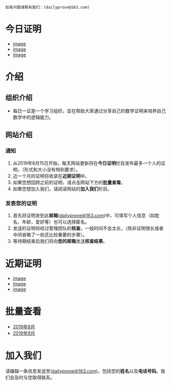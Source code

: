 ``
如有问题请联系我们：(dailyprove@163.com)
``
# 今日证明 
* [image](https://github.com/Jasonli08/dailyprove.github.io/blob/master/Proves1908/001.jpg)
* [image](https://github.com/Jasonli08/dailyprove.github.io/blob/master/Proves1908/002.jpg)
* [image](https://github.com/Jasonli08/dailyprove.github.io/blob/master/Proves1908/003.jpg)

# 介绍
## 组织介绍
- 每日一证是一个学习组织，旨在帮助大家通过分享自己的数学证明来培养自己数学中的逻辑能力。

## 网站介绍
### 通知
1. 从2019年8月15日开始，每天网站更新将在**今日证明**栏目发布最多一个人的证明，（形式和大小没有特别要求）。
1. 近一个月的证明将收录在**近期证明**中。
1. 如果您想回顾之前的证明，请点击网站下方的**批量查看**。
1. 如果您想加入我们，请阅读网站的**加入我们**栏目。
### 发表您的证明
1. 首先将证明发到此**邮箱**(dailyprove@163.com)中，可填写个人信息（如姓名，年龄，爱好等）也可以选择匿名。
1. 发送的证明将经过管理团队的**核查**，一般时间不会太长，（除非证明很长或者中间省略了一些还比较重要的步骤）。
1. 等待期结束后我们将向**您的邮箱**发送**核查结果**。
# 近期证明
* [image](https://github.com/Jasonli08/dailyprove.github.io/blob/master/Proves1908/001.jpg)
* [image](https://github.com/Jasonli08/dailyprove.github.io/blob/master/Proves1908/002.jpg)
* [image](https://github.com/Jasonli08/dailyprove.github.io/blob/master/Proves1908/003.jpg)
# 批量查看
* [2019年8月](https://pan.baidu.com/s/1A7VrAwpMZ--Yms5bNng3rA)
* [2019年9月](https://pan.baidu.com/s/1HiNTzZ5pI9TlVapYQfwHpQ)

# 加入我们
请编辑一条信息发送至(dailyprove@163.com)，包括您的**姓名**以及**电话号码**。我们会及时与您取得联系。

